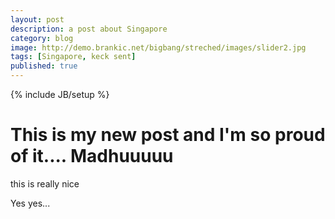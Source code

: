 ```yaml
---
layout: post
description: a post about Singapore
category: blog
image: http://demo.brankic.net/bigbang/streched/images/slider2.jpg
tags: [Singapore, keck sent]
published: true
---
```


{% include JB/setup %}

# This is my new post and I'm so proud of it.... Madhuuuuu

this is really nice

Yes yes...